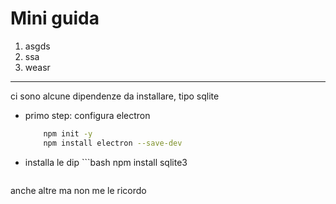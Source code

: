 # Mini guida

1. asgds
2. ssa
3. weasr
------------------------------

ci sono alcune dipendenze da installare, tipo sqlite

- primo step: configura electron
    ```bash
        npm init -y
        npm install electron --save-dev
    ```
- installa le dip
      ```bash
        npm install sqlite3
    ```
anche altre ma non me le ricordo



